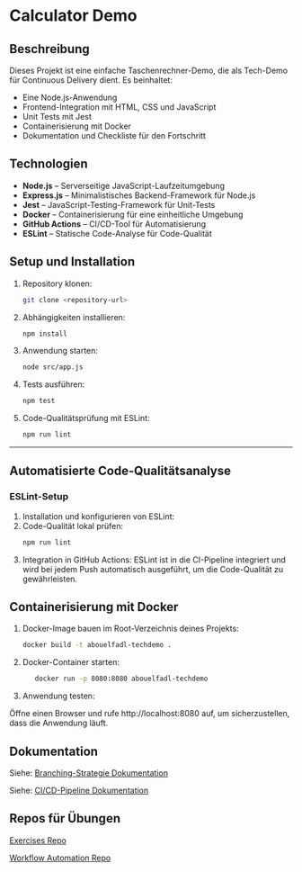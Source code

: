 # Calculator Demo

## Beschreibung
Dieses Projekt ist eine einfache Taschenrechner-Demo, die als Tech-Demo für Continuous Delivery dient. Es beinhaltet:
- Eine Node.js-Anwendung
- Frontend-Integration mit HTML, CSS und JavaScript
- Unit Tests mit Jest
- Containerisierung mit Docker
- Dokumentation und Checkliste für den Fortschritt

## Technologien
- **Node.js** – Serverseitige JavaScript-Laufzeitumgebung
- **Express.js** – Minimalistisches Backend-Framework für Node.js
- **Jest** – JavaScript-Testing-Framework für Unit-Tests
- **Docker** – Containerisierung für eine einheitliche Umgebung
- **GitHub Actions** – CI/CD-Tool für Automatisierung
- **ESLint** – Statische Code-Analyse für Code-Qualität


## Setup und Installation
1. Repository klonen:
   ```bash
   git clone <repository-url>
2. Abhängigkeiten installieren:
   ```bash
   npm install
3. Anwendung starten:
   ```bash
   node src/app.js
4. Tests ausführen:
   ```bash
   npm test
5. Code-Qualitätsprüfung mit ESLint:
   ```bash
   npm run lint
----------------------------------------------------------------

## Automatisierte Code-Qualitätsanalyse

### ESLint-Setup
1. Installation und konfigurieren von ESLint:
2. Code-Qualität lokal prüfen:
   ```bash
   npm run lint
3. Integration in GitHub Actions:
ESLint ist in die CI-Pipeline integriert und wird bei jedem Push automatisch ausgeführt, um die Code-Qualität zu gewährleisten.


## Containerisierung mit Docker
1. Docker-Image bauen im Root-Verzeichnis deines Projekts:
   ```bash
   docker build -t abouelfadl-techdemo .
2. Docker-Container starten:
   ```bash
      docker run -p 8080:8080 abouelfadl-techdemo
2. Anwendung testen:

Öffne einen Browser und rufe http://localhost:8080 auf, um sicherzustellen, dass die Anwendung läuft.

## Dokumentation
Siehe: [Branching-Strategie Dokumentation](docs/branching-strategy.md)

Siehe: [CI/CD-Pipeline Dokumentation](docs/cicd-pipeline.md)

## Repos für Übungen

[Exercises Repo](https://github.com/AlaaAbouElFadl/ContDelExercises)

[Workflow Automation Repo](https://github.com/AlaaAbouElFadl/contdel-uebung3)